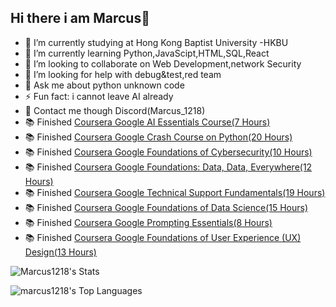 ## Hi there i am Marcus👋

- 🔭 I’m currently studying at Hong Kong Baptist University -HKBU 
- 🌱 I’m currently learning Python,JavaScipt,HTML,SQL,React
- 👯 I’m looking to collaborate on Web Development,network Security
- 🤔 I’m looking for help with debug&test,red team
- 💬 Ask me about python unknown code
- ⚡ Fun fact: i cannot leave AI already
- 📱 Contact me though Discord(Marcus_1218)
- 📚 Finished [Coursera Google AI Essentials Course(7 Hours)](https://coursera.org/verify/RKTE4WE1X8ET)
- 📚 Finished [Coursera Google Crash Course on Python(20 Hours)](https://coursera.org/verify/PJAY4XVO5S40)
- 📚 Finished [Coursera Google Foundations of Cybersecurity(10 Hours)](https://coursera.org/verify/72HL1UMV3NWM)
- 📚 Finished [Coursera Google Foundations: Data, Data, Everywhere(12 Hours)](https://coursera.org/verify/FQZ9SXWLSANJ)
- 📚 Finished [Coursera Google Technical Support Fundamentals(19 Hours)](https://coursera.org/verify/2HLIVE71UGXS)
- 📚 Finished [Coursera Google Foundations of Data Science(15 Hours)](https://coursera.org/verify/8UDT0BAXM3XM)
- 📚 Finished [Coursera Google Prompting Essentials(8 Hours)](https://coursera.org/verify/3U4BRSLVLV7Z)
- 📚 Finished [Coursera Google Foundations of User Experience (UX) Design(13 Hours)](https://coursera.org/verify/CEH6GZA4NVJM)

![Marcus1218's Stats](https://github-readme-stats.vercel.app/api?username=Marcus1218&theme=dark&show&show_icons=true&hide_border=true&count_private=true)

![marcus1218's Top Languages](https://github-readme-stats.vercel.app/api/top-langs/?username=marcus1218&theme=dark&show_icons=true&hide_border=true&layout=compact)
